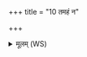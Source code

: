 +++
title = "10 तमहं न"

+++
<details><summary>मूलम् (WS)</summary>

तमहं न प्रत्यञ्चं न पराञ्चं नाहमोदनं न मामोदनः ।  
ओदन एवौदनं प्राशीद् दिवा पृष्ठेनाशीत् ॥ ११ ॥
</details>